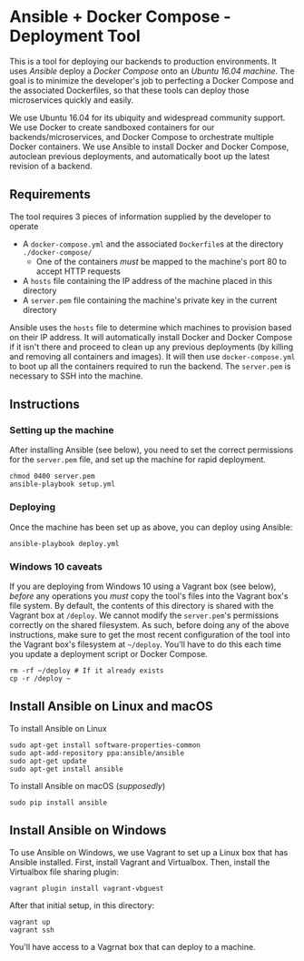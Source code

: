 # Ansible + Docker Compose - Deployment Tool

This is a tool for deploying our backends to production environments. It uses *Ansible* deploy a *Docker Compose* onto an *Ubuntu 16.04 machine*. The goal is to minimize the developer's job to perfecting a Docker Compose and the associated Dockerfiles, so that these tools can deploy those microservices quickly and easily.

We use Ubuntu 16.04 for its ubiquity and widespread community support. We use Docker to create sandboxed containers for our backends/microservices, and Docker Compose to orchestrate multiple Docker containers. We use Ansible to install Docker and Docker Compose, autoclean previous deployments, and automatically boot up the latest revision of a backend. 

## Requirements

The tool requires 3 pieces of information supplied by the developer to operate
* A `docker-compose.yml` and the associated `Dockerfile`s at the directory `./docker-compose/`
    * One of the containers *must* be mapped to the machine's port 80 to accept HTTP requests
* A `hosts` file containing the IP address of the machine placed in this directory
* A `server.pem` file containing the machine's private key in the current directory

Ansible uses the `hosts` file to determine which machines to provision based on their IP address. It will automatically install Docker and Docker Compose if it isn't there and proceed to clean up any previous deployments (by killing and removing all containers and images). It will then use `docker-compose.yml` to boot up all the containers required to run the backend. The `server.pem` is necessary to SSH into the machine.

## Instructions

### Setting up the machine

After installing Ansible (see below), you need to set the correct permissions for the `server.pem` file, and set up the machine for rapid deployment.
```
chmod 0400 server.pem
ansible-playbook setup.yml
```

### Deploying

Once the machine has been set up as above, you can deploy using Ansible:
```
ansible-playbook deploy.yml
```

### Windows 10 caveats

If you are deploying from Windows 10 using a Vagrant box (see below), *before* any operations you *must* copy the tool's files into the Vagrant box's file system. By default, the contents of this directory is shared with the Vagrant box at `/deploy`. We cannot modify the `server.pem`'s permissions correctly on the shared filesystem. As such, before doing any of the above instructions, make sure to get the most recent configuration of the tool into the Vagrant box's filesystem at `~/deploy`. You'll have to do this each time you update a deployment script or Docker Compose.
```
rm -rf ~/deploy # If it already exists
cp -r /deploy ~
```

## Install Ansible on Linux and macOS

To install Ansible on Linux
```
sudo apt-get install software-properties-common
sudo apt-add-repository ppa:ansible/ansible
sudo apt-get update
sudo apt-get install ansible
```

To install Ansible on macOS (_supposedly_)
```
sudo pip install ansible
```

## Install Ansible on Windows

To use Ansible on Windows, we use Vagrant to set up a Linux box that has Ansible installed. First, install Vagrant and Virtualbox. Then, install the Virtualbox file sharing plugin:
```
vagrant plugin install vagrant-vbguest
```

After that initial setup, in this directory:
```
vagrant up
vagrant ssh
```

You'll have access to a Vagrnat box that can deploy to a machine.